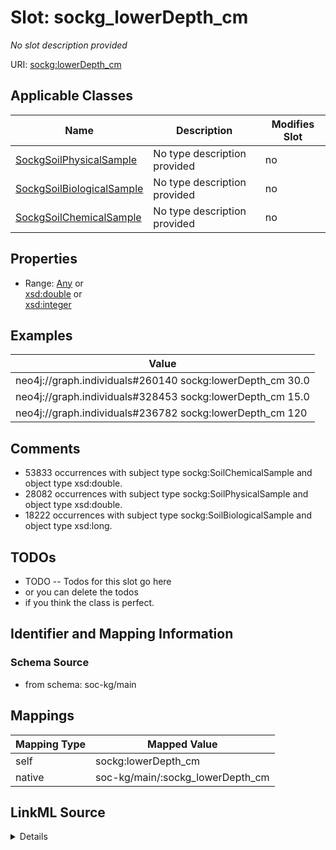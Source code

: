 

# Slot: sockg_lowerDepth_cm


_No slot description provided_





URI: [sockg:lowerDepth_cm](http://www.semanticweb.org/sockg/ontologies/2024/0/soil-carbon-ontology/lowerDepth_cm)



<!-- no inheritance hierarchy -->





## Applicable Classes

| Name | Description | Modifies Slot |
| --- | --- | --- |
| [SockgSoilPhysicalSample](../classes/SockgSoilPhysicalSample.md) | No type description provided |  no  |
| [SockgSoilBiologicalSample](../classes/SockgSoilBiologicalSample.md) | No type description provided |  no  |
| [SockgSoilChemicalSample](../classes/SockgSoilChemicalSample.md) | No type description provided |  no  |







## Properties

* Range: [Any](../classes/Any.md)&nbsp;or&nbsp;<br />[xsd:double](http://www.w3.org/2001/XMLSchema#double)&nbsp;or&nbsp;<br />[xsd:integer](http://www.w3.org/2001/XMLSchema#integer)






## Examples

| Value |
| --- |
| neo4j://graph.individuals#260140 sockg:lowerDepth_cm 30.0 |
| neo4j://graph.individuals#328453 sockg:lowerDepth_cm 15.0 |
| neo4j://graph.individuals#236782 sockg:lowerDepth_cm 120 |

## Comments

* 53833 occurrences with subject type sockg:SoilChemicalSample and object type xsd:double.
* 28082 occurrences with subject type sockg:SoilPhysicalSample and object type xsd:double.
* 18222 occurrences with subject type sockg:SoilBiologicalSample and object type xsd:long.

## TODOs

* TODO -- Todos for this slot go here
* or you can delete the todos
* if you think the class is perfect.

## Identifier and Mapping Information







### Schema Source


* from schema: soc-kg/main




## Mappings

| Mapping Type | Mapped Value |
| ---  | ---  |
| self | sockg:lowerDepth_cm |
| native | soc-kg/main/:sockg_lowerDepth_cm |




## LinkML Source

<details>
```yaml
name: sockg_lowerDepth_cm
description: No slot description provided
todos:
- TODO -- Todos for this slot go here
- or you can delete the todos
- if you think the class is perfect.
comments:
- 53833 occurrences with subject type sockg:SoilChemicalSample and object type xsd:double.
- 28082 occurrences with subject type sockg:SoilPhysicalSample and object type xsd:double.
- 18222 occurrences with subject type sockg:SoilBiologicalSample and object type xsd:long.
examples:
- value: neo4j://graph.individuals#260140 sockg:lowerDepth_cm 30.0
- value: neo4j://graph.individuals#328453 sockg:lowerDepth_cm 15.0
- value: neo4j://graph.individuals#236782 sockg:lowerDepth_cm 120
from_schema: soc-kg/main
rank: 1000
slot_uri: sockg:lowerDepth_cm
alias: sockg_lowerDepth_cm
domain_of:
- sockg_SoilBiologicalSample
- sockg_SoilChemicalSample
- sockg_SoilPhysicalSample
range: Any
any_of:
- range: double
- range: integer

```
</details>